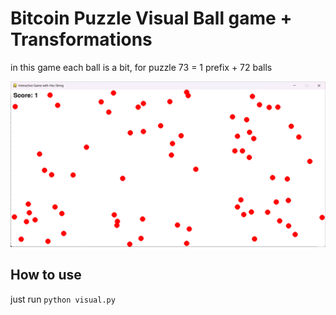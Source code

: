 # Bitcoin Puzzle Visual Ball game + Transformations

in this game each ball is a bit, for puzzle 73 = 1 prefix + 72 balls

<img src="https://raw.githubusercontent.com/puzzleman22/Bitcoin-Puzzle-Visual-ball-game/refs/heads/main/4krH0s.png" />

## How to use

just run `python visual.py`
